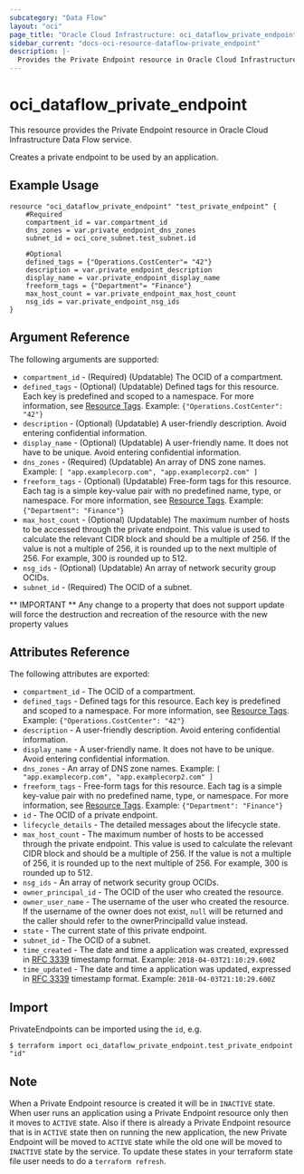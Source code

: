 ```yaml
---
subcategory: "Data Flow"
layout: "oci"
page_title: "Oracle Cloud Infrastructure: oci_dataflow_private_endpoint"
sidebar_current: "docs-oci-resource-dataflow-private_endpoint"
description: |-
  Provides the Private Endpoint resource in Oracle Cloud Infrastructure Data Flow service
---
```


# oci_dataflow_private_endpoint
This resource provides the Private Endpoint resource in Oracle Cloud Infrastructure Data Flow service.

Creates a private endpoint to be used by an application.


## Example Usage

```hcl
resource "oci_dataflow_private_endpoint" "test_private_endpoint" {
	#Required
	compartment_id = var.compartment_id
	dns_zones = var.private_endpoint_dns_zones
	subnet_id = oci_core_subnet.test_subnet.id

	#Optional
	defined_tags = {"Operations.CostCenter"= "42"}
	description = var.private_endpoint_description
	display_name = var.private_endpoint_display_name
	freeform_tags = {"Department"= "Finance"}
	max_host_count = var.private_endpoint_max_host_count
	nsg_ids = var.private_endpoint_nsg_ids
}
```

## Argument Reference

The following arguments are supported:

* `compartment_id` - (Required) (Updatable) The OCID of a compartment. 
* `defined_tags` - (Optional) (Updatable) Defined tags for this resource. Each key is predefined and scoped to a namespace. For more information, see [Resource Tags](https://docs.cloud.oracle.com/iaas/Content/General/Concepts/resourcetags.htm). Example: `{"Operations.CostCenter": "42"}` 
* `description` - (Optional) (Updatable) A user-friendly description. Avoid entering confidential information. 
* `display_name` - (Optional) (Updatable) A user-friendly name. It does not have to be unique. Avoid entering confidential information. 
* `dns_zones` - (Required) (Updatable) An array of DNS zone names. Example: `[ "app.examplecorp.com", "app.examplecorp2.com" ]` 
* `freeform_tags` - (Optional) (Updatable) Free-form tags for this resource. Each tag is a simple key-value pair with no predefined name, type, or namespace. For more information, see [Resource Tags](https://docs.cloud.oracle.com/iaas/Content/General/Concepts/resourcetags.htm). Example: `{"Department": "Finance"}` 
* `max_host_count` - (Optional) (Updatable) The maximum number of hosts to be accessed through the private endpoint. This value is used to calculate the relevant CIDR block and should be a multiple of 256.  If the value is not a multiple of 256, it is rounded up to the next multiple of 256. For example, 300 is rounded up to 512. 
* `nsg_ids` - (Optional) (Updatable) An array of network security group OCIDs. 
* `subnet_id` - (Required) The OCID of a subnet. 


** IMPORTANT **
Any change to a property that does not support update will force the destruction and recreation of the resource with the new property values

## Attributes Reference

The following attributes are exported:

* `compartment_id` - The OCID of a compartment. 
* `defined_tags` - Defined tags for this resource. Each key is predefined and scoped to a namespace. For more information, see [Resource Tags](https://docs.cloud.oracle.com/iaas/Content/General/Concepts/resourcetags.htm). Example: `{"Operations.CostCenter": "42"}` 
* `description` - A user-friendly description. Avoid entering confidential information. 
* `display_name` - A user-friendly name. It does not have to be unique. Avoid entering confidential information. 
* `dns_zones` - An array of DNS zone names. Example: `[ "app.examplecorp.com", "app.examplecorp2.com" ]` 
* `freeform_tags` - Free-form tags for this resource. Each tag is a simple key-value pair with no predefined name, type, or namespace. For more information, see [Resource Tags](https://docs.cloud.oracle.com/iaas/Content/General/Concepts/resourcetags.htm). Example: `{"Department": "Finance"}` 
* `id` - The OCID of a private endpoint. 
* `lifecycle_details` - The detailed messages about the lifecycle state. 
* `max_host_count` - The maximum number of hosts to be accessed through the private endpoint. This value is used to calculate the relevant CIDR block and should be a multiple of 256.  If the value is not a multiple of 256, it is rounded up to the next multiple of 256. For example, 300 is rounded up to 512. 
* `nsg_ids` - An array of network security group OCIDs. 
* `owner_principal_id` - The OCID of the user who created the resource. 
* `owner_user_name` - The username of the user who created the resource.  If the username of the owner does not exist, `null` will be returned and the caller should refer to the ownerPrincipalId value instead. 
* `state` - The current state of this private endpoint. 
* `subnet_id` - The OCID of a subnet. 
* `time_created` - The date and time a application was created, expressed in [RFC 3339](https://tools.ietf.org/html/rfc3339) timestamp format. Example: `2018-04-03T21:10:29.600Z` 
* `time_updated` - The date and time a application was updated, expressed in [RFC 3339](https://tools.ietf.org/html/rfc3339) timestamp format. Example: `2018-04-03T21:10:29.600Z` 

## Import

PrivateEndpoints can be imported using the `id`, e.g.

```
$ terraform import oci_dataflow_private_endpoint.test_private_endpoint "id"
```

## Note

When a Private Endpoint resource is created it will be in `INACTIVE` state. When user runs an application using a Private Endpoint resource only then it moves to `ACTIVE` state. Also if there is already a Private Endpoint resource that is in `ACTIVE` state then on running the new application, the new Private Endpoint will be moved to `ACTIVE` state while the old one will be moved to `INACTIVE` state by the service. To update these states in your terraform state file user needs to do a `terraform refresh`.
